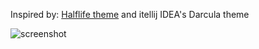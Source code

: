 Inspired by: [Halflife theme](https://rainglow.io/) and itellij IDEA's Darcula theme

![screenshot](screenshot)
